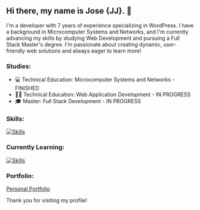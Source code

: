 ## Hi there, my name is Jose {JJ}.  👋

I'm a developer with 7 years of experience specializing in WordPress. I have a background in Microcomputer Systems and Networks, and I'm currently advancing my skills by studying Web Development and pursuing a Full Stack Master's degree. I'm passionate about creating dynamic, user-friendly web solutions and always eager to learn more!

### Studies:

- 💻 Technical Education: Microcomputer Systems and Networks - FINISHED
- 👨‍💻 Technical Education: Web Application Development - IN PROGRESS
- 🎓 Master: Full Stack Development - IN PROGRESS


### Skills:
[![Skills](https://skillicons.dev/icons?i=js,html,css,visualstudio,vite,bootstrap,wordpress,npm,github)](https://skillicons.dev)


### Currently Learning:
[![Skills](https://skillicons.dev/icons?i=react,ts,angular,mysql,mongodb,java,php)](https://skillicons.dev)


### Portfolio:
[Personal Portfolio](https://jjportfolioweb.netlify.app/) 


Thank you for visiting my profile!
